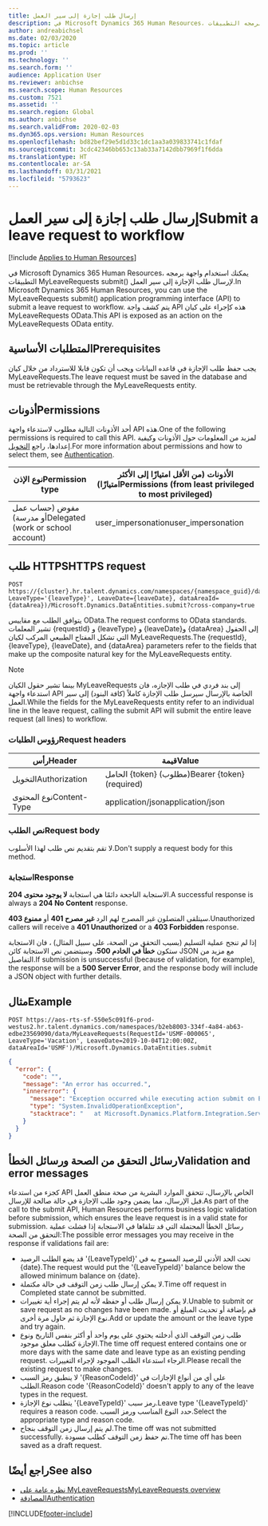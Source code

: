 ```yaml
---
title: إرسال طلب إجازة إلى سير العمل
description: في Microsoft Dynamics 365 Human Resources، يمكنك استخدام واجهة برمجه التطبيقات MyLeaveRequests submit() لإرسال طلب الإجازة إلى سير العمل.
author: andreabichsel
ms.date: 02/03/2020
ms.topic: article
ms.prod: ''
ms.technology: ''
ms.search.form: ''
audience: Application User
ms.reviewer: anbichse
ms.search.scope: Human Resources
ms.custom: 7521
ms.assetid: ''
ms.search.region: Global
ms.author: anbichse
ms.search.validFrom: 2020-02-03
ms.dyn365.ops.version: Human Resources
ms.openlocfilehash: bd82bef29e5d1d33c1dc1aa3a039833741c1fdaf
ms.sourcegitcommit: 3cdc42346bb653c13ab33a7142dbb7969f1f6dda
ms.translationtype: HT
ms.contentlocale: ar-SA
ms.lasthandoff: 03/31/2021
ms.locfileid: "5793623"
---
```

# <a name="submit-a-leave-request-to-workflow"></a><span data-ttu-id="a9da2-103">إرسال طلب إجازة إلى سير العمل</span><span class="sxs-lookup"><span data-stu-id="a9da2-103">Submit a leave request to workflow</span></span>

[!include [Applies to Human Resources](../includes/applies-to-hr.md)]

<span data-ttu-id="a9da2-104">في Microsoft Dynamics 365 Human Resources، يمكنك استخدام واجهة برمجه التطبيقات MyLeaveRequests submit() لإرسال طلب الإجازة إلى سير العمل.</span><span class="sxs-lookup"><span data-stu-id="a9da2-104">In Microsoft Dynamics 365 Human Resources, you can use the MyLeaveRequests submit() application programming interface (API) to submit a leave request to workflow.</span></span> <span data-ttu-id="a9da2-105">يتم كشف واجة API هذه كإجراء على كيان MyLeaveRequests OData.</span><span class="sxs-lookup"><span data-stu-id="a9da2-105">This API is exposed as an action on the MyLeaveRequests OData entity.</span></span>

## <a name="prerequisites"></a><span data-ttu-id="a9da2-106">المتطلبات الأساسية</span><span class="sxs-lookup"><span data-stu-id="a9da2-106">Prerequisites</span></span>

<span data-ttu-id="a9da2-107">يجب حفظ طلب الإجازة في قاعده البيانات ويجب أن تكون قابلا للاسترداد من خلال كيان MyLeaveRequests.</span><span class="sxs-lookup"><span data-stu-id="a9da2-107">The leave request must be saved in the database and must be retrievable through the MyLeaveRequests entity.</span></span>

## <a name="permissions"></a><span data-ttu-id="a9da2-108">أذونات</span><span class="sxs-lookup"><span data-stu-id="a9da2-108">Permissions</span></span>

<span data-ttu-id="a9da2-109">أحد الأذونات التالية مطلوب لاستدعاء واجهة API هذه.</span><span class="sxs-lookup"><span data-stu-id="a9da2-109">One of the following permissions is required to call this API.</span></span> <span data-ttu-id="a9da2-110">لمزيد من المعلومات حول الأذونات وكيفية إعدادها، راجع [التخويل](hr-developer-api-authentication.md).</span><span class="sxs-lookup"><span data-stu-id="a9da2-110">For more information about permissions and how to select them, see [Authentication](hr-developer-api-authentication.md).</span></span>

| <span data-ttu-id="a9da2-111">نوع الإذن</span><span class="sxs-lookup"><span data-stu-id="a9da2-111">Permission type</span></span>                    | <span data-ttu-id="a9da2-112">الأذونات (من الأقل امتيازًا إلى الأكثر امتيازًا)</span><span class="sxs-lookup"><span data-stu-id="a9da2-112">Permissions (from least privileged to most privileged)</span></span> |
|------------------------------------|--------------------------------------------------------|
| <span data-ttu-id="a9da2-113">مفوض (حساب عمل أو مدرسة)</span><span class="sxs-lookup"><span data-stu-id="a9da2-113">Delegated (work or school account)</span></span> | <span data-ttu-id="a9da2-114">user\_impersonation</span><span class="sxs-lookup"><span data-stu-id="a9da2-114">user\_impersonation</span></span>                                    |

## <a name="https-request"></a><span data-ttu-id="a9da2-115">طلب HTTPS</span><span class="sxs-lookup"><span data-stu-id="a9da2-115">HTTPS request</span></span>

<!-- { "blockType": "ignored" } -->
```HTTP
POST https://{cluster}.hr.talent.dynamics.com/namespaces/{namespace_guid}/data/MyLeaveRequests(RequestId='{requestId}', LeaveType='{leaveType}', LeaveDate={leaveDate}, dataAreaId={dataArea})/Microsoft.Dynamics.DataEntities.submit?cross-company=true
```

<span data-ttu-id="a9da2-116">يتوافق الطلب مع مقاييس OData.</span><span class="sxs-lookup"><span data-stu-id="a9da2-116">The request conforms to OData standards.</span></span> <span data-ttu-id="a9da2-117">تشير المعلمات {requestId} و {leaveType} و {leaveDate}و {dataArea} إلى الحقول التي تشكل المفتاح الطبيعي المركب لكيان MyLeaveRequests.</span><span class="sxs-lookup"><span data-stu-id="a9da2-117">The {requestId}, {leaveType}, {leaveDate}, and {dataArea} parameters refer to the fields that make up the composite natural key for the MyLeaveRequests entity.</span></span>

> [!NOTE]
> <span data-ttu-id="a9da2-118">بينما تشير حقول الكيان MyLeaveRequests إلى بند فردي في طلب الإجازه، فان استدعاء واجهة API الخاصة بالإرسال سيرسل طلب الإجازة كاملاً (كافة البنود) إلى سير العمل.</span><span class="sxs-lookup"><span data-stu-id="a9da2-118">While the fields for the MyLeaveRequests entity refer to an individual line in the leave request, calling the submit API will submit the entire leave request (all lines) to workflow.</span></span>

### <a name="request-headers"></a><span data-ttu-id="a9da2-119">رؤوس الطلبات</span><span class="sxs-lookup"><span data-stu-id="a9da2-119">Request headers</span></span>

| <span data-ttu-id="a9da2-120">رأس</span><span class="sxs-lookup"><span data-stu-id="a9da2-120">Header</span></span>         | <span data-ttu-id="a9da2-121">قيمة</span><span class="sxs-lookup"><span data-stu-id="a9da2-121">Value</span></span>                     |
|----------------|---------------------------|
| <span data-ttu-id="a9da2-122">التخويل</span><span class="sxs-lookup"><span data-stu-id="a9da2-122">Authorization</span></span>  | <span data-ttu-id="a9da2-123">الحامل {token} (مطلوب)</span><span class="sxs-lookup"><span data-stu-id="a9da2-123">Bearer {token} (required)</span></span> |
| <span data-ttu-id="a9da2-124">نوع المحتوى</span><span class="sxs-lookup"><span data-stu-id="a9da2-124">Content-Type</span></span>   | <span data-ttu-id="a9da2-125">application/json</span><span class="sxs-lookup"><span data-stu-id="a9da2-125">application/json</span></span>          |

### <a name="request-body"></a><span data-ttu-id="a9da2-126">نص الطلب</span><span class="sxs-lookup"><span data-stu-id="a9da2-126">Request body</span></span>

<span data-ttu-id="a9da2-127">لا تقم بتقديم نص طلب لهذا الأسلوب.</span><span class="sxs-lookup"><span data-stu-id="a9da2-127">Don't supply a request body for this method.</span></span>

### <a name="response"></a><span data-ttu-id="a9da2-128">استجابة</span><span class="sxs-lookup"><span data-stu-id="a9da2-128">Response</span></span>

<span data-ttu-id="a9da2-129">الاستجابة الناجحة دائمًا هي استجابة **لا يوجود محتوى 204**.</span><span class="sxs-lookup"><span data-stu-id="a9da2-129">A successful response is always a **204 No Content** response.</span></span>

<span data-ttu-id="a9da2-130">سيتلقى المتصلون غير المصرح لهم الرد **غير مصرح 401** أو **ممنوع 403**.</span><span class="sxs-lookup"><span data-stu-id="a9da2-130">Unauthorized callers will receive a **401 Unauthorized** or a **403 Forbidden** response.</span></span>

<span data-ttu-id="a9da2-131">إذا لم تنجح عملية التسليم (بسبب التحقق من الصحة، على سبيل المثال) ، فان الاستجابة ستكون **خطأ في الخادم 500**، وسيتضمن نص الاستجابة كائن JSON مع مزيد من التفاصيل.</span><span class="sxs-lookup"><span data-stu-id="a9da2-131">If submission is unsuccessful (because of validation, for example), the response will be a **500 Server Error**, and the response body will include a JSON object with further details.</span></span>

## <a name="example"></a><span data-ttu-id="a9da2-132">مثال</span><span class="sxs-lookup"><span data-stu-id="a9da2-132">Example</span></span>

```http
POST https://aos-rts-sf-550e5c091f6-prod-westus2.hr.talent.dynamics.com/namespaces/b2eb8003-334f-4a84-ab63-edbe23569090/data/MyLeaveRequests(RequestId='USMF-000065', LeaveType='Vacation', LeaveDate=2019-10-04T12:00:00Z, dataAreaId='USMF')/Microsoft.Dynamics.DataEntities.submit
```

```json
{
  "error": {
    "code": "",
    "message": "An error has occurred.",
    "innererror": {
      "message": "Exception occurred while executing action submit on Entity MyLeaveRequest: The request would put the 'Vacation' balance below the allowed minimum balance on 9/10/2019.",
      "type": "System.InvalidOperationException",
      "stacktrace": "   at Microsoft.Dynamics.Platform.Integration.Services.OData.Action.ActionInvokable.Invoke()   at Microsoft.Dynamics.Platform.Integration.Services.OData.Update.UpdateProcessor.ActionInvocation(ChangeOperationContext context, ActionInvokable action)   at Microsoft.Dynamics.Platform.Integration.Services.OData.Update.UpdateManager.<>c__DisplayClass13_0.<ScheduleInvokable>b__0(ChangeOperationContext context)   at Microsoft.Dynamics.Platform.Integration.Services.OData.Update.ChangeInfo.ExecuteActionsInCompanyContext(IEnumerable`1 actionList, ChangeOperationContext operationContext)\r\n   at Microsoft.Dynamics.Platform.Integration.Services.OData.Update.ChangeInfo.ExecuteActions(ChangeOperationContext context)   at Microsoft.Dynamics.Platform.Integration.Services.OData.Update.UpdateManager.SaveChanges()   at Microsoft.Dynamics.Platform.Integration.Services.OData.AxODataDelegatingHandler.<SaveChangesAsync>d__3.MoveNext()"
    }
  }
}
```

## <a name="validation-and-error-messages"></a><span data-ttu-id="a9da2-133">رسائل التحقق من الصحة ورسائل الخطأ</span><span class="sxs-lookup"><span data-stu-id="a9da2-133">Validation and error messages</span></span>

<span data-ttu-id="a9da2-134">كجزء من استدعاء API الخاص بالإرسال، تتحقق الموارد البشرية من صحة منطق العمل قبل الإرسال، مما يضمن وجود طلب الإجازة في حالة صالحة للإرسال.</span><span class="sxs-lookup"><span data-stu-id="a9da2-134">As part of the call to the submit API, Human Resources performs business logic validation before submission, which ensures the leave request is in a valid state for submission.</span></span> <span data-ttu-id="a9da2-135">رسائل الخطأ المحتملة التي قد تتلقاها في الاستجابة إذا فشلت عملية التحقق من الصحة:</span><span class="sxs-lookup"><span data-stu-id="a9da2-135">The possible error messages you may receive in the response if validations fail are:</span></span>

 - <span data-ttu-id="a9da2-136">قد يضع الطلب الرصيد '{LeaveTypeId}' تحت الحد الأدنى للرصيد المسوح به في {date}.</span><span class="sxs-lookup"><span data-stu-id="a9da2-136">The request would put the '{LeaveTypeId}' balance below the allowed minimum balance on {date}.</span></span>
 - <span data-ttu-id="a9da2-137">لا يمكن إرسال طلب زمن التوقف في حالة مكتملة.</span><span class="sxs-lookup"><span data-stu-id="a9da2-137">Time off request in Completed state cannot be submitted.</span></span>
 - <span data-ttu-id="a9da2-138">لا يمكن إرسال طلب أو حفظه لأنه لم يتم إجراء أية تغييرات.</span><span class="sxs-lookup"><span data-stu-id="a9da2-138">Unable to submit or save request as no changes have been made.</span></span> <span data-ttu-id="a9da2-139">قم بإضافة أو تحديث المبلغ أو نوع الإجازة ثم حاول مرة أخرى.</span><span class="sxs-lookup"><span data-stu-id="a9da2-139">Add or update the amount or the leave type and try again.</span></span>
 - <span data-ttu-id="a9da2-140">طلب زمن التوقف الذي أدخلته يحتوي على يوم واحد أو أكثر بنفس التاريخ ونوع الإجازة كطلب معلق موجود.</span><span class="sxs-lookup"><span data-stu-id="a9da2-140">The time off request entered contains one or more days with the same date and leave type as an existing pending request.</span></span> <span data-ttu-id="a9da2-141">الرجاء استدعاء الطلب الموجود لإجراء التغييرات.</span><span class="sxs-lookup"><span data-stu-id="a9da2-141">Please recall the existing request to make changes.</span></span>
 - <span data-ttu-id="a9da2-142">لا ينطبق رمز السبب '{ReasonCodeId}' على أي من أنواع الإجازات في الطلب.</span><span class="sxs-lookup"><span data-stu-id="a9da2-142">Reason code '{ReasonCodeId}' doesn't apply to any of the leave types in the request.</span></span>
 - <span data-ttu-id="a9da2-143">يتطلب نوع الإجازة '{LeaveTypeId}' رمز سبب.</span><span class="sxs-lookup"><span data-stu-id="a9da2-143">Leave type '{LeaveTypeId}' requires a reason code.</span></span> <span data-ttu-id="a9da2-144">حدد النوع المناسب ورمز السبب.</span><span class="sxs-lookup"><span data-stu-id="a9da2-144">Select the appropriate type and reason code.</span></span>
 - <span data-ttu-id="a9da2-145">لم يتم إرسال زمن التوقف بنجاح.</span><span class="sxs-lookup"><span data-stu-id="a9da2-145">The time off was not submitted successfully.</span></span> <span data-ttu-id="a9da2-146">تم حفظ زمن التوقف كطلب مسودة.</span><span class="sxs-lookup"><span data-stu-id="a9da2-146">The time off has been saved as a draft request.</span></span>

## <a name="see-also"></a><span data-ttu-id="a9da2-147">راجع أيضًا</span><span class="sxs-lookup"><span data-stu-id="a9da2-147">See also</span></span>

- [<span data-ttu-id="a9da2-148">نظره عامة على MyLeaveRequests</span><span class="sxs-lookup"><span data-stu-id="a9da2-148">MyLeaveRequests overview</span></span>](hr-developer-api-myleaverequests-overview.md)
- [<span data-ttu-id="a9da2-149">المصادقة</span><span class="sxs-lookup"><span data-stu-id="a9da2-149">Authentication</span></span>](hr-developer-api-authentication.md)

[!INCLUDE[footer-include](../includes/footer-banner.md)]